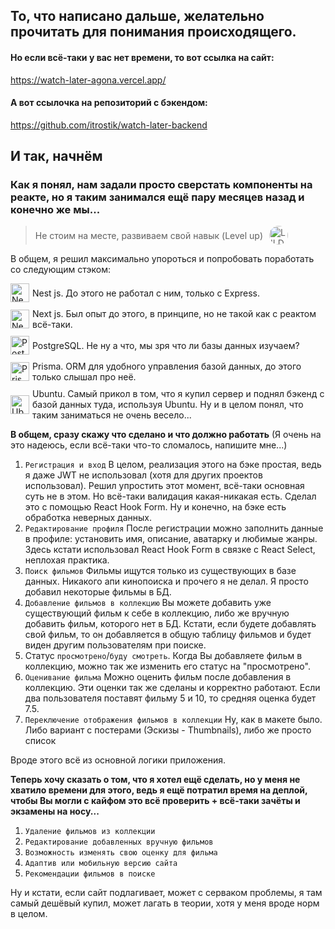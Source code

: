 ## То, что написано дальше, желательно прочитать для понимания происходящего.

#### Но если всё-таки у вас нет времени, то вот ссылка на сайт:

https://watch-later-agona.vercel.app/

#### А вот ссылочка на репозиторий с бэкендом:

https://github.com/itrostik/watch-later-backend

## И так, начнём

### Как я понял, нам задали просто сверстать компоненты на реакте, но я таким занимался ещё пару месяцев назад и конечно же мы...

<blockquote style="display:flex; align-items: center; gap: 10px">
    Не стоим на месте, развиваем свой навык (Level up)
    <img alt="LILDRUGHILL" src="https://t2.genius.com/unsafe/680x680/https%3A%2F%2Fimages.genius.com%2F21d882e6bcc99d5e1a117161c5eaa3aa.1000x1000x1.png" width="30" height="30" style="border-radius: 50%">
</blockquote>

В общем, я решил максимально упороться и попробовать поработать со следующим стэком:


<div style="display: flex; flex-direction: column; gap: 10px;">
    <div style="display: flex; align-items: center; gap: 5px">
<img src="https://www.npmjs.com/npm-avatar/eyJhbGciOiJIUzI1NiIsInR5cCI6IkpXVCJ9.eyJhdmF0YXJVUkwiOiJodHRwczovL3MuZ3JhdmF0YXIuY29tL2F2YXRhci9lZDI1OTU4NzA0MWM1YWI3OWYyNGNiMWUzNDFmMGEzNz9zaXplPTQ5NiZkZWZhdWx0PXJldHJvIn0.hLdG6hXQE4Dfil6090lrDEuGdsHbfQUijpy5RvzXjSg" width="30" alt="Nest js"> Nest js. До этого не работал с ним, только с Express.
</div>


<div style="display: flex; align-items: center; gap: 5px">
<img src="https://static-00.iconduck.com/assets.00/next-js-icon-2048x2048-5dqjgeku.png" width="30" alt="Next js"> Next js. Был опыт до этого, в принципе, но не такой как с реактом всё-таки.
</div>
<div style="display: flex; align-items: center; gap: 5px">
<img src="https://cdn-icons-png.flaticon.com/512/5968/5968342.png" width="30" alt="PostgreSQL"> PostgreSQL. Не ну а что, мы зря что ли базы данных изучаем?
</div>
<div style="display: flex; align-items: center; gap: 5px">
<img src="https://icons.veryicon.com/png/o/business/vscode-program-item-icon/prisma.png" width="30" alt="Prisma"> Prisma. ORM для удобного управления базой данных, до этого только слышал про неё.
</div>
<div style="display: flex; align-items: center; gap: 5px">
<img src="https://upload.wikimedia.org/wikipedia/commons/thumb/a/ab/Logo-ubuntu_cof-orange-hex.svg/1200px-Logo-ubuntu_cof-orange-hex.svg.png" width="30" alt="Ubuntu"> Ubuntu. Cамый прикол в том, что я купил сервер и поднял бэкенд с базой данных туда, используя Ubuntu. Ну и в целом понял, что таким заниматься не очень весело...
</div>
</div>

**В общем, сразу скажу что сделано и что должно работать** (Я очень на это надеюсь, если всё-таки что-то сломалось, напишите мне...)

1. `Регистрация и вход` В целом, реализация этого на бэке простая, ведь я даже JWT не использовал (хотя для других проектов использовал). Решил упростить этот момент, всё-таки основная суть не в этом. Но всё-таки валидация какая-никакая есть. Сделал это с помощью React Hook Form. Ну и конечно, на бэке есть обработка неверных данных.
2. `Редактирование профиля` После регистрации можно заполнить данные в профиле: установить имя, описание, аватарку и любимые жанры. Здесь кстати использовал React Hook Form в связке с React Select, неплохая практика.
3. `Поиск фильмов` Фильмы ищутся только из существующих в базе данных. Никакого апи кинопоиска и прочего я не делал. Я просто добавил некоторые фильмы в БД.
4. `Добавление фильмов в коллекцию` Вы можете добавить уже существующий фильм к себе в коллекцию, либо же вручную добавить фильм, которого нет в БД. Кстати, если будете добавлять свой фильм, то он добавляется в общую таблицу фильмов и будет виден другим пользователям при поиске. 
5. Статус `просмотрено`/`буду смотреть`. Когда Вы добавляете фильм в коллекцию, можно так же изменить его статус на "просмотрено".
6. `Оценивание фильма` Можно оценить фильм после добавления в коллекцию. Эти оценки так же сделаны и корректно работают. Если два пользователя поставят фильму 5 и 10, то средняя оценка будет 7.5.
7. `Переключение отображения фильмов в коллекции` Ну, как в макете было. Либо вариант с постерами (Эскизы - Thumbnails), либо же просто список

Вроде этого всё из основной логики приложения.

**Теперь хочу сказать о том, что я хотел ещё сделать, но у меня не хватило времени для этого, ведь я ещё потратил время на деплой, чтобы Вы могли с кайфом это всё проверить + всё-таки зачёты и экзамены на носу...**


1. `Удаление фильмов из коллекции`
2. `Редактирование добавленных вручную фильмов`
3. `Возможность изменять свою оценку для фильма`
4. `Адаптив или мобильную версию сайта`
5. `Рекомендации фильмов в поиске`

Ну и кстати, если сайт подлагивает, может с серваком проблемы, я там самый дешёвый купил, может лагать в теории, хотя у меня вроде норм в целом.